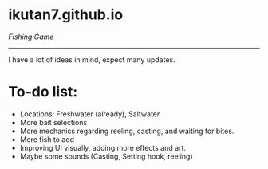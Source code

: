 # ikutan7.github.io
*Fishing Game*

-----------------

I have a lot of ideas in mind, expect many updates.
 # To-do list:
  - Locations: Freshwater (already), Saltwater
  - More bait selections
  - More mechanics regarding reeling, casting, and waiting for bites.
  - More fish to add
  - Improving UI visually, adding more effects and art.
  - Maybe some sounds (Casting, Setting hook, reeling)

